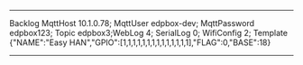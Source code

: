 <hr>

Backlog MqttHost 10.1.0.78; MqttUser edpbox-dev; MqttPassword edpbox123; Topic edpbox3;WebLog 4; SerialLog 0; WifiConfig 2; Template {"NAME":"Easy HAN","GPIO":[1,1,1,1,1,1,1,1,1,1,1,1,1,1],"FLAG":0,"BASE":18}

<hr>



